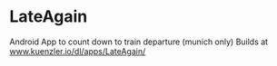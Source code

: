 # LateAgain

Android App to count down to train departure (munich only)
Builds at www.kuenzler.io/dl/apps/LateAgain/
